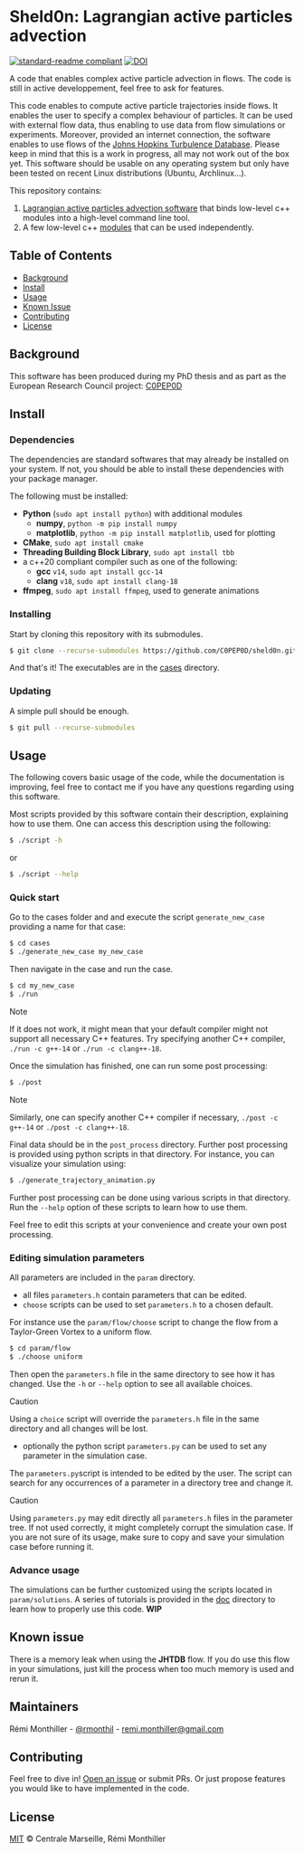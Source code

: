 # Sheld0n: Lagrangian active particles advection

[![standard-readme compliant](https://img.shields.io/badge/readme%20style-standard-brightgreen.svg?style=flat-square)](https://github.com/RichardLitt/standard-readme)
[![DOI](https://zenodo.org/badge/421041396.svg)](https://zenodo.org/badge/latestdoi/421041396)

A code that enables complex active particle advection in flows. 
The code is still in active developpement, feel free to ask for features.

This code enables to compute active particle trajectories inside flows. It enables the user to specify a complex behaviour of particles. It can be used with external flow data, thus enabling to use data from flow simulations or experiments. Moreover, provided an internet connection, the software enables to use flows of the [Johns Hopkins Turbulence Database](http://turbulence.pha.jhu.edu/).
Please keep in mind that this is a work in progress, all may not work out of the box yet.
This software should be usable on any operating system but only have been tested on recent Linux distributions (Ubuntu, Archlinux...).

This repository contains:

1. [Lagrangian active particles advection software](./app) that binds low-level c++ modules into a high-level command line tool.
2. A few low-level c++ [modules](./modules) that can be used independently.

## Table of Contents

- [Background](#background)
- [Install](#install)
- [Usage](#usage)
- [Known Issue](#known-issue)
- [Contributing](#contributing)
- [License](#license)

## Background

This software has been produced during my PhD thesis and as part as the European Research Council project: [C0PEP0D](https://c0pep0d.github.io/)

## Install

### Dependencies

The dependencies are standard softwares that may already be installed on your system.
If not, you should be able to install these dependencies with your package manager.

The following must be installed:
* **Python** (`sudo apt install python`) with additional modules
	* **numpy**, `python -m pip install numpy`
	* **matplotlib**, `python -m pip install matplotlib`, used for plotting
* **CMake**, `sudo apt install cmake`
* **Threading Building Block Library**, `sudo apt install tbb`
* a c++20 compliant compiler such as one of the following:
	* **gcc** `v14`, `sudo apt install gcc-14`
	* **clang** `v18`, `sudo apt install clang-18`
* **ffmpeg**, `sudo apt install ffmpeg`, used to generate animations

### Installing

Start by cloning this repository with its submodules.

```sh
$ git clone --recurse-submodules https://github.com/C0PEP0D/sheld0n.git
```

And that's it!
The executables are in the [cases](./cases) directory.

### Updating

A simple pull should be enough.

```sh
$ git pull --recurse-submodules
```

## Usage

The following covers basic usage of the code, while the documentation is improving, feel free to contact me if you have any questions regarding using this software.

Most scripts provided by this software contain their description, explaining how to use them. 
One can access this description using the following:

```sh
$ ./script -h
```
or
```sh
$ ./script --help
```

### Quick start

Go to the cases folder and and execute the script `generate_new_case` providing a name for that case:

```sh
$ cd cases
$ ./generate_new_case my_new_case
```

Then navigate in the case and run the case.

```sh
$ cd my_new_case
$ ./run
```

> [!NOTE]
> If it does not work, it might mean that your default compiler might not support all necessary C++ features.
> Try specifying another C++ compiler, `./run -c g++-14` or `./run -c clang++-18`.

Once the simulation has finished, one can run some post processing:

```sh
$ ./post
```

> [!NOTE]
> Similarly, one can specify another C++ compiler if necessary, `./post -c g++-14` or `./post -c clang++-18`.

Final data should be in the `post_process` directory. 
Further post processing is provided using python scripts in that directory.
For instance, you can visualize your simulation using:

```sh
$ ./generate_trajectory_animation.py
```

Further post processing can be done using various scripts in that directory.
Run the `--help` option of these scripts to learn how to use them.

Feel free to edit this scripts at your convenience and create your own post processing.

### Editing simulation parameters

All parameters are included in the `param` directory.
* all files `parameters.h` contain parameters that can be edited.
* `choose` scripts can be used to set `parameters.h` to a chosen default.

For instance use the `param/flow/choose` script to change the flow from a Taylor-Green Vortex to a uniform flow. 
```sh
$ cd param/flow
$ ./choose uniform
```
Then open the `parameters.h` file in the same directory to see how it has changed.
Use the `-h` or `--help` option to see all available choices.

> [!CAUTION]
> Using a `choice` script will override the `parameters.h` file in the same directory and all changes will be lost.

* optionally the python script `parameters.py` can be used to set any parameter in the simulation case.

The `parameters.py`script is intended to be edited by the user. 
The script can search for any occurrences of a parameter in a directory tree and change it.

> [!CAUTION]
> Using `parameters.py` may edit directly all `parameters.h` files in the parameter tree. 
> If not used correctly, it might completely corrupt the simulation case.
> If you are not sure of its usage, make sure to copy and save your simulation case before running it.

### Advance usage

The simulations can be further customized using the scripts located in `param/solutions`.
A series of tutorials is provided in the [doc](doc) directory to learn how to properly use this code. **WIP**

## Known issue

There is a memory leak when using the **JHTDB** flow.
If you do use this flow in your simulations, just kill the process when too much memory is used and rerun it.

## Maintainers

Rémi Monthiller - [@rmonthil](https://gitlab.com/rmonthil) - remi.monthiller@gmail.com

## Contributing

Feel free to dive in! [Open an issue](https://github.com/rmonthil/c0pep0d/issues/new) or submit PRs.
Or just propose features you would like to have implemented in the code.

## License

[MIT](LICENSE) © Centrale Marseille, Rémi Monthiller

